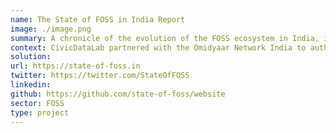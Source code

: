 ```yaml
---
name: The State of FOSS in India Report
image: ./image.png
summary: A chronicle of the evolution of the FOSS ecosystem in India, identifying key stakeholders, list out their challenges & recommendations.
context: CivicDataLab partnered with the Omidyaar Network India to author a report titled "The State of Free and Open Source Software in India" which chronicles the FOSS movement in India, the current situation, the key players as well as the challenges and recommendations in order to truly leverage the power of FOSS for equitable change in the country.
solution:
url: https://state-of-foss.in
twitter: https://twitter.com/StateOfFOSS
linkedin:
github: https://github.com/state-of-foss/website
sector: FOSS
type: project
---
```


